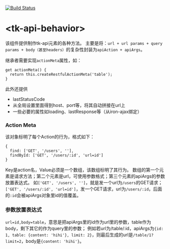 [![Build Status](https://travis-ci.org/butterandfly/tk-api-behavior.svg?branch=master)](https://travis-ci.org/butterandfly/tk-api-behavior)
# \<tk-api-behavior\>

该组件提供制作tk-api元素的各种方法。
主要是将：`url + url params + query params + body（甚至headers）`的复杂性封装为`apiAction + apiArgs`。

继承者需要实现`actionMeta`属性，如：
```
get actionMeta() {
  return this.createRestfulActionMeta('table');
}
```

此外还提供
- lastStatusCode
- 从全局设置里面得到host、port等，将其自动拼接在url上
- 一些必要的属性如loading、lastResponse等（从iron-ajax绑定）

### Action Meta
该对象标明了每个Action的行为，格式如下：
```
{
  find: ['GET', '/users', ''],
  findById: ['GET', '/users/:id', 'url=id']
}
```

Key是action名，Value必须是一个数组，该数组标明了其行为。
数组的第一个元素是请求方法；第二个元素是url，可使用参数格式；第三个元素的apiArgs的参数放置表达式。
如`['GET', '/users', '']`，就是发一个url为`/users`的GET请求；
`['GET', '/users/:id', 'url=id']`，发一个GET请求，url为`/users/:id`，后面的`:id`会被apiArgs对象里id的值覆盖。

### 参数放置表达式
`url=id,body=table`，意思是把apiArgs里的id作为url里的参数，table作为body，剩下其它的作为query里的参数；
例如若url为/table/:id，apiArgs为`{id: 1, table: {content: 'hihi'}, limit: 2}`，则最后生成的url是`/table/1?limit=2`，body是`{content: 'hihi'}`。
